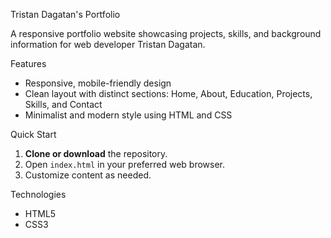 Tristan Dagatan's Portfolio

A responsive portfolio website showcasing projects, skills, and background information for web developer Tristan Dagatan.

Features
- Responsive, mobile-friendly design
- Clean layout with distinct sections: Home, About, Education, Projects, Skills, and Contact
- Minimalist and modern style using HTML and CSS

Quick Start
1. **Clone or download** the repository.
2. Open `index.html` in your preferred web browser.
3. Customize content as needed.

Technologies
- HTML5
- CSS3
